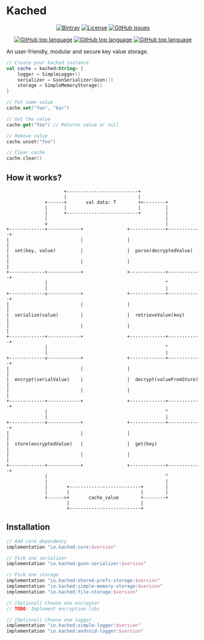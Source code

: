 # Kached

<p align="center">
    <a href="https://bintray.com/faogustavo/maven/kached"><img src="https://img.shields.io/badge/dynamic/json.svg?label=latest%20release&url=https%3A%2F%2Fapi.bintray.com%2F%2Fpackages%2Ffaogustavo%2Fmaven%2Fkached%2Fversions%2F_latest&query=name&colorB=0094cd&style=for-the-badge" alt="Bintray"/></a>
    <a href="https://www.apache.org/licenses/LICENSE-2.0.html"><img src="https://img.shields.io/github/license/faogustavo/kached.svg?style=for-the-badge" alt="License"/></a>
    <a href="https://github.com/faogustavo/kached/issues"><img src="https://img.shields.io/github/issues/faogustavo/kached.svg?style=for-the-badge" alt="GitHub issues"/></a>
</p>

<p align="center">
    <a href="/"><img src="https://img.shields.io/badge/Kotlin%20Version-1.4.0-blue?style=for-the-badge&logo=Kotlin" alt="GitHub top language"/></a>
    <a href="/"><img src="https://img.shields.io/github/languages/top/faogustavo/kached.svg?style=for-the-badge&logoColor=white" alt="GitHub top language"/></a>
    <a href="/"><img src="https://img.shields.io/badge/KOTLIN%20MULTIPLATFORM-yes-green?style=for-the-badge" alt="GitHub top language"/></a>
</p>

An user-friendly, modular and secure key value storage.

```kotlin
// Create your kached instance
val cache = kached<String> {
    logger = SimpleLogger()
    serializer = GsonSerializer(Gson())
    storage = SimpleMemoryStorage()
}

// Put some value
cache.set("foo", "bar")

// Get the value
cache.get("foo") // Returns value or null

// Remove value
cache.unset("foo")

// Clear cache
cache.clear()
```

## How it works?

```
                     +--------------------------+
                     |                          |
              +------+       val data: T        +<--------+
              |      |                          |         |
              |      +--------------------------+         |
              |                                           |
              v                                           |
+-------------+------------+                +-------------+------------+
|                          |                |                          |
|  set(key, value)         |                |  parse(decryptedValue)   |
|                          |                |                          |
+-------------+------------+                +-------------+------------+
              |                                           ^
              |                                           |
+-------------v------------+                +-------------+------------+
|                          |                |                          |
|  serialize(value)        |                |  retrieveValue(key)      |
|                          |                |                          |
+-------------+------------+                +-------------+------------+
              |                                           ^
              |                                           |
+-------------v------------+                +-------------+------------+
|                          |                |                          |
|  encrypt(serialValue)    |                |  decrypt(valueFromStore) |
|                          |                |                          |
+-------------+------------+                +-------------+------------+
              |                                           ^
              |                                           |
+-------------v------------+                +-------------+------------+
|                          |                |                          |
|  store(encryptedValue)   |                |  get(key)                |
|                          |                |                          |
+-------------+------------+                +-------------+------------+
              |                                           ^
              |                                           |
              |       +--------------------------+        |
              |       |                          |        |
              +------>+       cache_value        +--------+
                      |                          |
                      +--------------------------+

```

## Installation

```groovy
// Add core dependency
implementation "io.kached:core:$version"

// Pick one serializer
implementation "io.kached:gson-serializer:$version"

// Pick one storage
implementation "io.kached:shared-prefs-storage:$version"
implementation "io.kached:simple-memory-storage:$version"
implementation "io.kached:file-storage:$version"

// [Optional] Choose one encryptor
// TODO: Implement encryption libs

// [Optional] Choose one logger
implementation "io.kached:simple-logger:$version"
implementation "io.kached:android-logger:$version"
```
